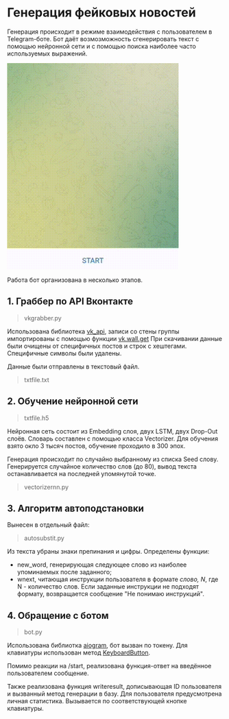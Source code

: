 # Генерация фейковых новостей 

Генерация происходит в режиме взаимодействия с пользователем в Telegram-боте. Бот даёт возмозможность сгенерировать текст с помощью нейронной сети и с помощью поиска наиболее часто используемых выражений. 

![Работа бота](https://github.com/katerinna/tgdeerbot/blob/main/doc_2021-11-14_22-21-58.gif)

Работа бот организована в несколько этапов.

## 1. Граббер по API Вконтакте 

> vkgrabber.py

Использована библиотека [vk_api](https://vk.com/dev/manuals), записи со стены группы импортированы с помощью функции [vk.wall.get](https://vk.com/dev/wall.get)
При скачивании данные были очищены от специфичных постов и строк с хештегами. Специфичные символы были удалены. 

Данные были отправлены в текстовый файл. 

> txtfile.txt

## 2. Обучение нейронной сети

> txtfile.h5

Нейронная сеть состоит из Embedding слоя, двух LSTM, двух Drop-Out слоёв.
Словарь составлен с помощью класса Vectorizer. Для обучения взято окло 3 тысяч постов, обучение проходило в 300 эпох. 

Генерация происходит по случайно выбранному из списка Seed слову.
Генерируется случайное количество слов (до 80), вывод текста останавливается на последней упомянутой точке. 

> vectorizernn.py

## 3. Алгоритм автоподстановки

Вынесен в отдельный файл:

> autosubstit.py

Из текста убраны знаки препинания и цифры. Определены функции:
* new_word, генерирующая следующее слово из наиболее упоминаемых после заданного;
* wnext, читающая инструкции пользователя в формате _слово, N_, где N - количество слов. Если заданные инструкции не подходят формату, возвращается сообщение "Не понимаю инструкций". 

## 4. Обращение с ботом

> bot.py

Использована библиотка [aiogram](https://docs.aiogram.dev/en/latest/), бот вызван по токену. 
Для клавиатуры использован метод [KeyboardButton](https://docs.aiogram.dev/en/latest/telegram/types/reply_keyboard.html). 

Помимо реакции на /start, реализована функция-ответ на введённое пользователем сообщение. 

Также реализована функция writeresult, дописывающая ID пользователя и вызванный метод генерации в базу. 
Для пользователя предусмотрена личная статистика. Вызывается по соответствующей кнопке клавиатуры. 

